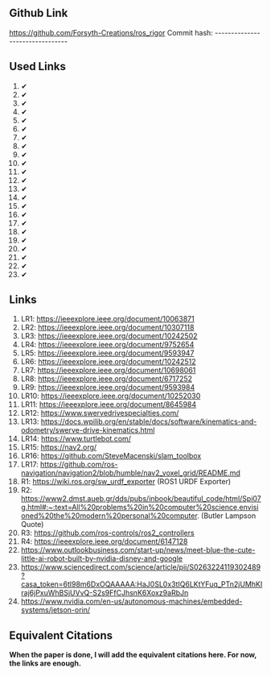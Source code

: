 <!-- Structure of Lit Review:

- Synthesis 
- Critique
- Contrast
- Connection
- Gaps in Literature that My Research Addresses (My Niche)


* A well-constrained system is an intelligent and useful system

Links and Notes:

# Swerve Drive

(LR1) https://ieeexplore.ieee.org/document/10063871
    - Fuzzy logic control for swerve drive robots
    - I don't understand why they used fuzzy logic. Why not use PID instead, and if you want the motor to move fast or slow than you can just use a threshold that you wouldn't want the motor to exceed.
    - It also doesn't generalize to continuous angular control, as it's focus is on discrete values of the steering angle
    - Rise time of angle set seems really long, I don't understand why it was almost 9 seconds

(LR2) https://ieeexplore.ieee.org/document/10307118
    - Term "Azimuth Motors" used to describe swerve drive motors
    - They talk about the construction of their differential drive in this paper, and how other people put the motor directly on the wheel itself. I could also talk about this
    - They use gears for all their things, whereas mine is a belt system
    - 3D printed hubs
    - Their drive motor is going to get its wiring caught the more the wheel pivots, which is a problem I don't have to deal with
    - Their math was good, I used a great deal of that to inspire mine
    - I largely agree with their architecture. I like the distributed motor drivers, but that is almost a default decision with dealing with BLDC
    - They used a joystick, I used Nav2 and ROS2
    - I use a modulous operator to govern the critical point of change between 6.27 and 0 radians, they use some 'if' statement logic

(LR3) https://ieeexplore.ieee.org/document/10242502
    - Great interpretation of brushless DC motor requimrenets given the robot specifications
    - Also using a slip ring for the wiring, which doesn't make sense. They could've avoided that whole design by using the encoder directly on the motor, and enabling a homing sequence in the event of belt slippage
    - BTN Driver
    - They used PID tuning for their drive and steering motors, smart. Maybe I should also do this. It would be a nice addition/give extra data to the thesis

(LR4) https://ieeexplore.ieee.org/document/9752654
    - Seriously not useful. Too many open-ended statements, honestly just a summary of the state of the art. No real conclusions or anything useful

(LR5) https://ieeexplore.ieee.org/document/9593947
    - Great idea to use straight line tragectories to validate the control system. I should do this too, if time allows
    ( I could talk about tuning the Nav2 params to make the vehicle get there faster)

(LR6) https://ieeexplore.ieee.org/document/10242512
    - Discussion of error when trying to achieve a certain x and y position. However, this error condition is handled within Nav2, where it determines if it needs to re-plan based on the achieved final position
    - It also did planned trajectory path testing, which I could absolutely do

(LR7) https://ieeexplore.ieee.org/document/10698061
    - Drive motor is not in a differential drive format, and will cause wires to get caught in the wheel. I don't have this problem, as my motors are on the outside of the wheel, and the wires are routed through the chassis
    - Their communication schema was interesting with a PS4 controller, I can show my webapp as a counterpoint to this

(LR8) https://ieeexplore.ieee.org/document/6717252
    - A single motor that drives all the pivots by a chain? Yeah, that's not a good idea mechanically. Especially at this scale, without using tensioners
    - Actually, I don't like their design, but they had some great insight into managing battery consumption and power management. I should look into this more

# Navigation in ROS

(LR9) https://ieeexplore.ieee.org/document/9593984
    - This is just a turtlebot. They have an RPLidar (equivalent) on the top of the robot, and a Raspberry Pi Pico. Using Micro-Ros. Using Cartographer (Google I think?).  

(LR10) https://ieeexplore.ieee.org/document/10252030
    - Dynamic actors in the environment with the robot. HuNav agents
    - Slightly out of scope, I think making this work with my setup would cause a large delay. I'd like to talk about the intents of this paper, though, and suggest ways Nav2 might be able to do this. Maybe I can spawn a random box in the environment and have the robot navigate around it dynamically?

(LR11) https://ieeexplore.ieee.org/document/8645984
    - This experimented with changed the sensor set (Lidar or Lidar + RGB-D Camera).
    - Once the wheels are PID tuned, I could play around with max speed and how that impacts the straight line error

(LR12) https://www.swervedrivespecialties.com/

(LR13) https://docs.wpilib.org/en/stable/docs/software/kinematics-and-odometry/swerve-drive-kinematics.html

(LR14) https://www.turtlebot.com/

(LR15) https://nav2.org/

(LR16) https://github.com/SteveMacenski/slam_toolbox

(LR17) https://github.com/ros-navigation/navigation2/blob/humble/nav2_voxel_grid/README.md

-->


## Github Link

https://github.com/Forsyth-Creations/ros_rigor
Commit hash: --------------------------------

## Used Links

1. ✔
2. ✔ 
3. ✔
4. ✔
5. ✔
6. ✔
7. ✔
8. ✔
9. ✔
10. ✔
11. ✔
12. ✔
13. ✔
14. ✔
15. ✔
16. ✔
17. ✔
18. ✔
19. ✔
20. ✔
21. ✔
22. ✔
23. ✔

## Links

1. LR1: https://ieeexplore.ieee.org/document/10063871
2. LR2: https://ieeexplore.ieee.org/document/10307118
3. LR3: https://ieeexplore.ieee.org/document/10242502
4. LR4: https://ieeexplore.ieee.org/document/9752654
5.  LR5: https://ieeexplore.ieee.org/document/9593947
6. LR6: https://ieeexplore.ieee.org/document/10242512
7.  LR7: https://ieeexplore.ieee.org/document/10698061
8.  LR8: https://ieeexplore.ieee.org/document/6717252
9. LR9: https://ieeexplore.ieee.org/document/9593984
10. LR10: https://ieeexplore.ieee.org/document/10252030
11. LR11: https://ieeexplore.ieee.org/document/8645984
12. LR12: https://www.swervedrivespecialties.com/
13. LR13: https://docs.wpilib.org/en/stable/docs/software/kinematics-and-odometry/swerve-drive-kinematics.html
14. LR14: https://www.turtlebot.com/
15. LR15: https://nav2.org/
16. LR16: https://github.com/SteveMacenski/slam_toolbox
17. LR17: https://github.com/ros-navigation/navigation2/blob/humble/nav2_voxel_grid/README.md
18. R1: https://wiki.ros.org/sw_urdf_exporter (ROS1 URDF Exporter)
19. R2: https://www2.dmst.aueb.gr/dds/pubs/inbook/beautiful_code/html/Spi07g.html#:~:text=All%20problems%20in%20computer%20science,envisioned%20the%20modern%20personal%20computer. (Butler Lampson Quote)
20. R3: https://github.com/ros-controls/ros2_controllers
21. R4: https://ieeexplore.ieee.org/document/6147128
22. https://www.outlookbusiness.com/start-up/news/meet-blue-the-cute-little-ai-robot-built-by-nvidia-disney-and-google
23. https://www.sciencedirect.com/science/article/pii/S0263224119302489?casa_token=6tl98m6DxOQAAAAA:HaJ0SL0x3tIQ6LKtYFuq_PTn2jUMhKIraj6jPxuWhBSjUVvQ-S2s9FfCJhsnK6Xoxz9aRbJn
24. https://www.nvidia.com/en-us/autonomous-machines/embedded-systems/jetson-orin/

## Equivalent Citations

**When the paper is done, I will add the equivalent citations here. For now, the links are enough.**